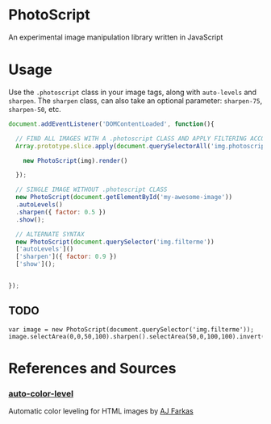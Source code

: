 # PhotoScript
An experimental image manipulation library written in JavaScript

# Usage

Use the `.photoscript` class in your image tags, along with `auto-levels` and `sharpen`.
The `sharpen` class, can also take an optional parameter: `sharpen-75`, `sharpen-50`, etc.

```javascript
document.addEventListener('DOMContentLoaded', function(){

  // FIND ALL IMAGES WITH A .photoscript CLASS AND APPLY FILTERING ACCORDING TO CLASS NAMES
  Array.prototype.slice.apply(document.querySelectorAll('img.photoscript')).forEach(function(img){

    new PhotoScript(img).render()

  });

  // SINGLE IMAGE WITHOUT .photoscript CLASS
  new PhotoScript(document.getElementById('my-awesome-image'))
  .autoLevels()
  .sharpen({ factor: 0.5 })
  .show();

  // ALTERNATE SYNTAX
  new PhotoScript(document.querySelector('img.filterme'))
  ['autoLevels']()
  ['sharpen']({ factor: 0.9 })
  ['show']();


});
```

## TODO

```
var image = new PhotoScript(document.querySelector('img.filterme'));
image.selectArea(0,0,50,100).sharpen().selectArea(50,0,100,100).invert().show();
```

# References and Sources

### [auto-color-level](https://github.com/ajfarkas/auto-color-level)

Automatic color leveling for HTML images by [AJ Farkas](http://www.afarkas.com)

 
